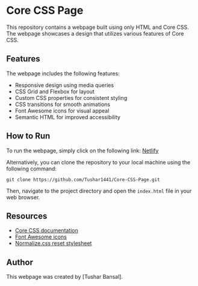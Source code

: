 # Core CSS Page

This repository contains a webpage built using only HTML and Core CSS. The webpage showcases a design that utilizes various features of Core CSS.

## Features

The webpage includes the following features:

- Responsive design using media queries
- CSS Grid and Flexbox for layout
- Custom CSS properties for consistent styling
- CSS transitions for smooth animations
- Font Awesome icons for visual appeal
- Semantic HTML for improved accessibility

## How to Run

To run the webpage, simply click on the following link:
[Netlify](https://css-core-page.netlify.app/)

Alternatively, you can clone the repository to your local machine using the following command:

```
git clone https://github.com/Tushar1441/Core-CSS-Page.git
```

Then, navigate to the project directory and open the `index.html` file in your web browser.

## Resources

- [Core CSS documentation](https://corecss.xyz/docs/)
- [Font Awesome icons](https://fontawesome.com/)
- [Normalize.css reset stylesheet](https://necolas.github.io/normalize.css/)


## Author

This webpage was created by [Tushar Bansal]. 

